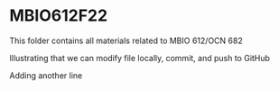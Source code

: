 # MBIO612F22
This folder contains all materials related to MBIO 612/OCN 682

Illustrating that we can modify file locally, commit, and push to GitHub

Adding another line
